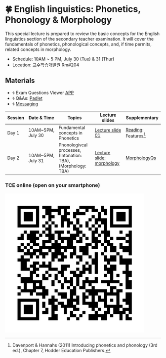 # 🍀 English linguistics: Phonetics, Phonology & Morphology

This special lecture is prepared to review the basic concepts for the English linguistics section of the secondary teacher examination. It will cover the fundamentals of phonetics, phonological concepts, and, if time permits, related concepts in morphology.

+ Schedule: 10AM ~ 5 PM, July 30 (Tue) & 31 (Thur)
+ Location: 교수학습개발원 Rm#204
  
## Materials

+ 🌀 Exam Questions Viewer [APP](https://mrkim21.github.io/appfolder/TCE.html)  
+ 🌀 Q&As: [Padlet](https://padlet.com/mirankim316/hufs0730)
+ 🌀 [Messaging](https://share.hsforms.com/1Av0hl41zRH-ldBftgLjM4Qqhro2) 


|Session|Date & Time|Topics|Lecture slides|Supplementary|
|--|--|--|--|--|
|Day 1|10AM~5PM,<br>July 30|Fundamental concepts in Phonetics|[Lecture slide 01](https://github.com/MK316/workshops/blob/main/Hufs2024TCE/data/01-Hufs0730-Phonology.pdf)|[Reading](https://drive.google.com/file/d/1G_IDpEbNzAY2LYbPaxMu3p-uzqDZ124y/view?usp=sharing): Features[^1]|
|Day 2|10AM~5PM,<br>July 31|Phonologivcal processes,<br> (Intonation: TBA),<br>(Morphology: TBA)|[Lecture slide: morphology](https://github.com/MK316/workshops/blob/main/Hufs2024TCE/data/02-Hufs0730-Morphology.pdf)|[MorphologyQs](https://github.com/MK316/workshops/blob/main/Hufs2024TCE/data/03-Morphology_Examquestions.pdf)|


### TCE online (open on your smartphone)


![QR](https://github.com/MK316/workshops/blob/main/Hufs2024TCE/data/TCElink.png)


[^1]: Davenport & Hannahs (2011) Introducing phonetics and phonology (3rd ed.), Chapter 7, Hodder Education Publishers.

